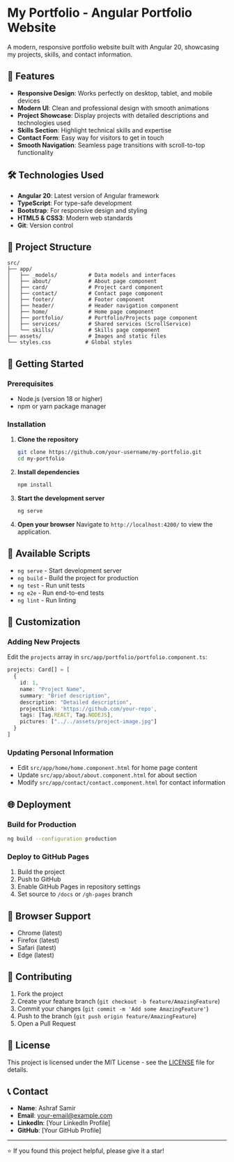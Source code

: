 # My Portfolio - Angular Portfolio Website

A modern, responsive portfolio website built with Angular 20, showcasing my projects, skills, and contact information.

## 🚀 Features

- **Responsive Design**: Works perfectly on desktop, tablet, and mobile devices
- **Modern UI**: Clean and professional design with smooth animations
- **Project Showcase**: Display projects with detailed descriptions and technologies used
- **Skills Section**: Highlight technical skills and expertise
- **Contact Form**: Easy way for visitors to get in touch
- **Smooth Navigation**: Seamless page transitions with scroll-to-top functionality

## 🛠️ Technologies Used

- **Angular 20**: Latest version of Angular framework
- **TypeScript**: For type-safe development
- **Bootstrap**: For responsive design and styling
- **HTML5 & CSS3**: Modern web standards
- **Git**: Version control

## 📁 Project Structure

```
src/
├── app/
│   ├── _models/          # Data models and interfaces
│   ├── about/            # About page component
│   ├── card/             # Project card component
│   ├── contact/          # Contact page component
│   ├── footer/           # Footer component
│   ├── header/           # Header navigation component
│   ├── home/             # Home page component
│   ├── portfolio/        # Portfolio/Projects page component
│   ├── services/         # Shared services (ScrollService)
│   └── skills/           # Skills page component
├── assets/               # Images and static files
└── styles.css           # Global styles
```

## 🚀 Getting Started

### Prerequisites

- Node.js (version 18 or higher)
- npm or yarn package manager

### Installation

1. **Clone the repository**
   ```bash
   git clone https://github.com/your-username/my-portfolio.git
   cd my-portfolio
   ```

2. **Install dependencies**
   ```bash
   npm install
   ```

3. **Start the development server**
   ```bash
   ng serve
   ```

4. **Open your browser**
   Navigate to `http://localhost:4200/` to view the application.

## 📝 Available Scripts

- `ng serve` - Start development server
- `ng build` - Build the project for production
- `ng test` - Run unit tests
- `ng e2e` - Run end-to-end tests
- `ng lint` - Run linting

## 🎨 Customization

### Adding New Projects
Edit the `projects` array in `src/app/portfolio/portfolio.component.ts`:

```typescript
projects: Card[] = [
  {
    id: 1,
    name: "Project Name",
    summary: "Brief description",
    description: "Detailed description",
    projectLink: 'https://github.com/your-repo',
    tags: [Tag.REACT, Tag.NODEJS],
    pictures: ["../../assets/project-image.jpg"]
  }
]
```

### Updating Personal Information
- Edit `src/app/home/home.component.html` for home page content
- Update `src/app/about/about.component.html` for about section
- Modify `src/app/contact/contact.component.html` for contact information

## 🌐 Deployment

### Build for Production
```bash
ng build --configuration production
```

### Deploy to GitHub Pages
1. Build the project
2. Push to GitHub
3. Enable GitHub Pages in repository settings
4. Set source to `/docs` or `/gh-pages` branch

## 📱 Browser Support

- Chrome (latest)
- Firefox (latest)
- Safari (latest)
- Edge (latest)

## 🤝 Contributing

1. Fork the project
2. Create your feature branch (`git checkout -b feature/AmazingFeature`)
3. Commit your changes (`git commit -m 'Add some AmazingFeature'`)
4. Push to the branch (`git push origin feature/AmazingFeature`)
5. Open a Pull Request

## 📄 License

This project is licensed under the MIT License - see the [LICENSE](LICENSE) file for details.

## 📞 Contact

- **Name**: Ashraf Samir
- **Email**: your-email@example.com
- **LinkedIn**: [Your LinkedIn Profile]
- **GitHub**: [Your GitHub Profile]

---

⭐ If you found this project helpful, please give it a star!
